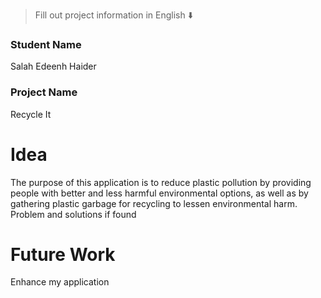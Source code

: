 > Fill out project information in English ⬇️
### Student Name
Salah Edeenh Haider

### Project Name
Recycle It

# Idea
The purpose of this application is to reduce plastic pollution by providing people with better and less harmful environmental options, as well as by gathering plastic garbage for recycling to lessen environmental harm.
Problem and solutions if found 

# Future Work 
Enhance my application

